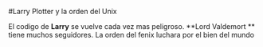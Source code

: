 #Larry Plotter y la orden del Unix

El codigo de **Larry** se vuelve cada vez mas peligroso.
**Lord Valdemort ** tiene muchos seguidores.
La orden del fenix luchara por el bien del mundo
